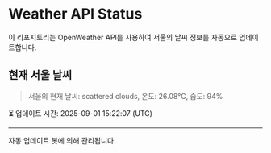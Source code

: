 
# Weather API Status

이 리포지토리는 OpenWeather API를 사용하여 서울의 날씨 정보를 자동으로 업데이트합니다.

## 현재 서울 날씨
> 서울의 현재 날씨: scattered clouds, 온도: 26.08°C, 습도: 94%

⏳ 업데이트 시간: 2025-09-01 15:22:07 (UTC)

---
자동 업데이트 봇에 의해 관리됩니다.
